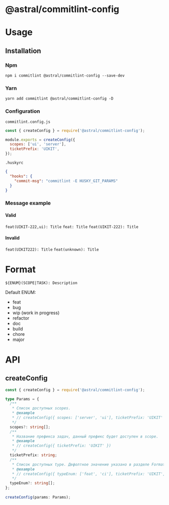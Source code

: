 # @astral/commitlint-config

# Usage

## Installation

### Npm
```shell
npm i commitlint @astral/commitlint-config --save-dev 
```

### Yarn
```shell
yarn add commitlint @astral/commitlint-config -D
```

### Configuration
```commitlint.config.js```
```js
const { createConfig } = require('@astral/commitlint-config');

module.exports = createConfig({
  scopes: ['ui', 'server'],
  ticketPrefix: 'UIKIT',
});
```

```.huskyrc```
```json
{
  "hooks": {
    "commit-msg": "commitlint -E HUSKY_GIT_PARAMS"
  }
}
```

### Message example
#### Valid
```feat(UIKIT-222,ui): Title```
```feat: Title```
```feat(UIKIT-222): Title```

#### Invalid
```feat(UIKIT222): Title```
```feat(unknown): Title```

# Format

```${ENUM}(SCOPE|TASK): Description```

Default ENUM:
- feat
- bug
- wip (work in progress)
- refactor
- doc
- build
- chore
- major

# API
## createConfig
```ts
const { createConfig } = require('@astral/commitlint-config');

type Params = {
  /**
   * Список доступных scopes.
   * @example
   * // createConfig({ scopes: ['server', 'ui'], ticketPrefix: 'UIKIT' })
   */
  scopes?: string[];
  /**
   * Название префикса задач, данный префикс будет доступен в scope.
   * @example
   * // createConfig({ ticketPrefix: 'UIKIT' })
   */
  ticketPrefix: string;
  /**
   * Список доступных type. Дефолтное значение указано в разделе Format
   * @example
   * // createConfig({ typeEnum: ['feat', 'ci'], ticketPrefix: 'UIKIT',  })
   */
  typeEnum?: string[];
};
  
createConfig(params: Params);
```
